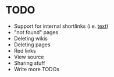 
TODO
====

* Support for internal shortlinks (i.e. [text](page-name-in-wiki))
* "not found" pages
* Deleting wikis
* Deleting pages
* Red links
* View source
* Sharing stuff
* Write more TODOs

